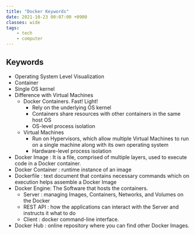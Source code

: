 ```yaml
---
title: "Docker Keywords"
date: 2021-10-23 00:07:00 +0900
classes: wide
tags:
    - tech
    - computer
---
```


## Keywords
- Operating System Level Visualization
- Container
- Single OS kernel
- Difference with Virtual Machines
    - Docker Containers. Fast! Light!
        - Rely on the underlying OS kernel
        - Containers share resources with other containers in the same host OS
        - OS-level process isolation
    - Virtual Machines
        - Run on Hypervisors, which allow multiple Virtual Machines to run on a single machine along with its own operating system
        - Hardware-level process isolation
- Docker Image : It is a file, comprised of multiple layers, used to execute code in a Docker container.
- Docker Container : runtime instance of an image
- Dockerfile : text document that contains necessary commands which on execution helps assemble a Docker Image
- Docker Engine: The Software that hosts the containers.
    - Server : managing Images, Containers, Networks, and Volumes on the Docker
    - REST API : how the applications can interact with the Server and instructs it what to do
    - Client : docker command-line interface.
- Docker Hub : online repository where you can find other Docker Images.